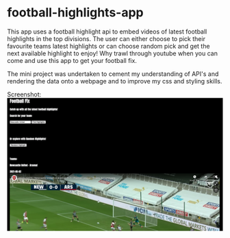 # football-highlights-app

This app uses a football highlight api to embed videos of latest football highlights in the top divisions. The user can either choose to pick their favourite teams latest highlights or can choose random pick and get the next available highlight to enjoy! Why trawl through youtube when you can come and use this app to get your football fix.

The mini project was undertaken to cement my understanding of API's and rendering the data onto a webpage and to improve my css and styling skills. 

Screenshot: <img src='./Screenshot 2021-05-10 at 20.00.45.png'>
